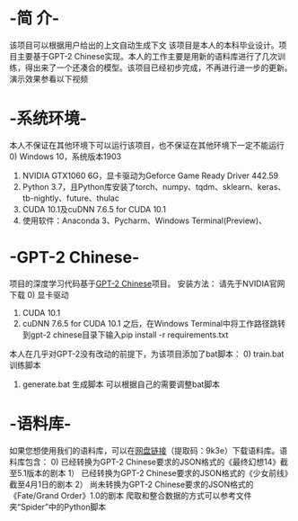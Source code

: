 # -简 介-
该项目可以根据用户给出的上文自动生成下文
该项目是本人的本科毕业设计。项目主要基于GPT-2 Chinese实现。本人的工作主要是用新的语料库进行了几次训练，得出来了一个还凑合的模型。该项目已经初步完成，不再进行进一步的更新。
演示效果参看以下视频

# -系统环境-
本人不保证在其他环境下可以运行该项目，也不保证在其他环境下一定不能运行
0)  Windows 10，系统版本1903
1)	NVIDIA GTX1060 6G，显卡驱动为Geforce Game Ready Driver 442.59
2)	Python 3.7，且Python库安装了torch、numpy、tqdm、sklearn、keras、tb-nightly、future、thulac
3)	CUDA 10.1及cuDNN 7.6.5 for CUDA 10.1
4)  使用软件：Anaconda 3、Pycharm、Windows Terminal(Preview)、

# -GPT-2 Chinese-
项目的深度学习代码基于[GPT-2 Chinese](https://github.com/Morizeyao/GPT2-Chinese)项目。
安装方法：
请先于NVIDIA官网下载
  0)  显卡驱动
  1)  CUDA 10.1
  2)  cuDNN 7.6.5 for CUDA 10.1
之后，在Windows Terminal中将工作路径跳转到gpt-2 chinese目录下输入pip install -r requirements.txt

本人在几乎对GPT-2没有改动的前提下，为该项目添加了bat脚本：
  0)  train.bat  训练脚本
  1)  generate.bat  生成脚本
可以根据自己的需要调整bat脚本

# -语料库-
如果您想使用我们的语料库，可以在[网盘链接](https://pan.baidu.com/s/1LcHMtyhUEqpGa46bA1aDTg)（提取码：9k3e）下载语料库。语料库包含：
  0)  已经转换为GPT-2 Chinese要求的JSON格式的《最终幻想14》截至5.1版本的剧本
  1） 已经转换为GPT-2 Chinese要求的JSON格式的《少女前线》截至4月1日的剧本
  2） 尚未转换为GPT-2 Chinese要求的JSON格式的《Fate/Grand Order》1.0的剧本
爬取和整合数据的方式可以参考文件夹“Spider”中的Python脚本
